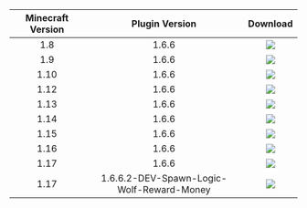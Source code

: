 | Minecraft Version      | Plugin Version | Download    |
|   :----:   |    :----:   |    :----:   |
| 1.8      | 1.6.6       | [<img src="https://raw.githubusercontent.com/latch93/Money4Mobs/master/images/download%20button.png">](https://github.com/latch93/Money4Mobs/raw/master/jar%20files/1.8---Money4Mobs-v1.6.6.jar)  |
| 1.9   | 1.6.6    | [<img src="https://raw.githubusercontent.com/latch93/Money4Mobs/master/images/download%20button.png">](https://github.com/latch93/Money4Mobs/raw/master/jar%20files/1.9---Money4Mobs-v1.6.6.jar)      |
| 1.10      | 1.6.6       | [<img src="https://raw.githubusercontent.com/latch93/Money4Mobs/master/images/download%20button.png">](https://github.com/latch93/Money4Mobs/raw/master/jar%20files/1.10---Money4Mobs-v1.6.6.jar)  |
| 1.12   | 1.6.6        | [<img src="https://raw.githubusercontent.com/latch93/Money4Mobs/master/images/download%20button.png">](https://github.com/latch93/Money4Mobs/raw/master/jar%20files/1.12---Money4Mobs-v1.6.6.jar)      |
| 1.13      | 1.6.6       | [<img src="https://raw.githubusercontent.com/latch93/Money4Mobs/master/images/download%20button.png">](https://github.com/latch93/Money4Mobs/raw/master/jar%20files/1.13---Money4Mobs-v1.6.6.jar)  |
| 1.14   | 1.6.6        | [<img src="https://raw.githubusercontent.com/latch93/Money4Mobs/master/images/download%20button.png">](https://github.com/latch93/Money4Mobs/raw/master/jar%20files/1.14---Money4Mobs-v1.6.6.jar)      |
| 1.15      | 1.6.6      | [<img src="https://raw.githubusercontent.com/latch93/Money4Mobs/master/images/download%20button.png">](https://github.com/latch93/Money4Mobs/raw/master/jar%20files/1.15---Money4Mobs-v1.6.6.jar)  |
| 1.16   | 1.6.6       | [<img src="https://raw.githubusercontent.com/latch93/Money4Mobs/master/images/download%20button.png">](https://github.com/latch93/Money4Mobs/raw/master/jar%20files/1.16---Money4Mobs-v1.6.6.jar)      |
| 1.17   | 1.6.6      | [<img src="https://raw.githubusercontent.com/latch93/Money4Mobs/master/images/download%20button.png">](https://github.com/latch93/Money4Mobs/raw/master/jar%20files/1.17---Money4Mobs-v1.6.6.jar)      |
| 1.17   | 1.6.6.2-DEV-Spawn-Logic-Wolf-Reward-Money      | [<img src="https://raw.githubusercontent.com/latch93/Money4Mobs/master/images/download%20button.png">](https://github.com/latch93/Money4Mobs/raw/master/jar%20files/1.17---Money4Mobs-v1.6.6.2-DEV-Spawn-Logic-Wolf-Reward-Money.jar)      |